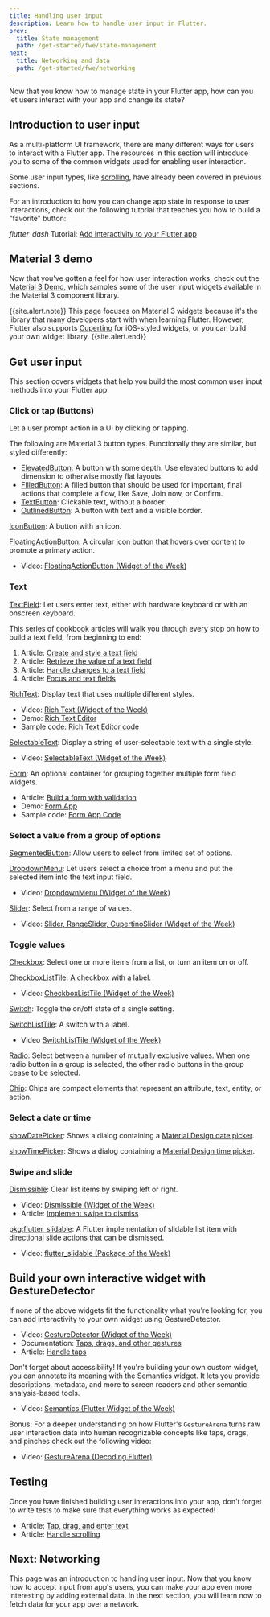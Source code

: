 ```yaml
---
title: Handling user input
description: Learn how to handle user input in Flutter.
prev:
  title: State management
  path: /get-started/fwe/state-management
next:
  title: Networking and data
  path: /get-started/fwe/networking
---
```


Now that you know how to manage state in your Flutter app, how can you let users interact with your app and change its state? 

## Introduction to user input

As a multi-platform UI framework, there are many different ways for users to interact with a Flutter app. The resources in this section will introduce you to some of the common widgets used for enabling user interaction. 

Some user input types, like [scrolling], have already been covered in previous sections. 

For an introduction to how you can change app state in response to user interactions,
check out the following tutorial that teaches you how to build a "favorite" button:

<i class="material-symbols" aria-hidden="true">flutter_dash</i> Tutorial: [Add interactivity to your Flutter app][]

## Material 3 demo 

Now that you've gotten a feel for how user interaction works,
check out the [Material 3 Demo][], which samples some of the
user input widgets available in the Material 3 component library. 

{{site.alert.note}}
  This page focuses on Material 3 widgets because it's the library
  that many developers start with when learning Flutter.
  However, Flutter also supports  [Cupertino][] for iOS-styled widgets,
  or you can build your own widget library.
{{site.alert.end}}

## Get user input

This section covers widgets that help you build
the most common user input methods into your Flutter app. 

### Click or tap (Buttons)
Let a user prompt action in a UI by clicking or tapping. 

The following are Material 3 button types. Functionally they are similar, but styled differently:

* [ElevatedButton][]: A button with some depth. Use elevated buttons to add dimension to otherwise mostly flat layouts.
* [FilledButton][]: A filled button that should be used for important, final actions that complete a flow, like Save, Join now, or Confirm.
* [TextButton][]: Clickable text, without a border. 
* [OutlinedButton][]: A button with text and a visible border.

[IconButton][]: A button with an icon. 

[FloatingActionButton][]: A circular icon button that hovers over content to promote a primary action.

* Video: [FloatingActionButton (Widget of the Week)][]

### Text

[TextField][]: Let users enter text, either with hardware keyboard or with an onscreen keyboard.

This series of cookbook articles will walk you through every stop on how to build a text field, from beginning to end:

1. Article: [Create and style a text field][]
1. Article: [Retrieve the value of a text field][]
1. Article: [Handle changes to a text field][]
1. Article: [Focus and text fields][]

[RichText][]: Display text that uses multiple different styles.

* Video: [Rich Text (Widget of the Week)][]
* Demo: [Rich Text Editor][]
* Sample code: [Rich Text Editor code][]

[SelectableText][]: Display a string of user-selectable text with a single style.

* Video: [SelectableText (Widget of the Week)][]

[Form][]: An optional container for grouping together multiple form field widgets. 

* Article: [Build a form with validation][]
* Demo: [Form App][]
* Sample code: [Form App Code][]

### Select a value from a group of options

[SegmentedButton][]: Allow users to select from limited set of options.

[DropdownMenu][]: Let users select a choice from a menu and put the selected item into the text input field.

* Video: [DropdownMenu (Widget of the Week)][]

[Slider][]: Select from a range of values.

* Video: [Slider, RangeSlider, CupertinoSlider (Widget of the Week)][]

### Toggle values

[Checkbox][]: Select one or more items from a list, or turn an item on or off.

[CheckboxListTile][]: A checkbox with a label.

* Video: [CheckboxListTile (Widget of the Week)][]

[Switch][]: Toggle the on/off state of a single setting.

[SwitchListTile][]: A switch with a label. 

* Video [SwitchListTile (Widget of the Week)][]

[Radio][]: Select between a number of mutually exclusive values. When one radio button in a group is selected, the other radio buttons in the group cease to be selected.

[Chip][]: Chips are compact elements that represent an attribute, text, entity, or action.

### Select a date or time

[showDatePicker][]: Shows a dialog containing a [Material Design date picker][].

[showTimePicker][]: Shows a dialog containing a [Material Design time picker][].

### Swipe and slide

[Dismissible][]: Clear list items by swiping left or right.

* Video: [Dismissible (Widget of the Week)][]
* Article: [Implement swipe to dismiss][]

[pkg:flutter_slidable][]: A Flutter implementation of slidable list item with directional slide actions that can be dismissed.

* Video: [flutter_slidable (Package of the Week)][]

## Build your own interactive widget with GestureDetector 

If none of the above widgets fit the functionality what you're looking for, you can add interactivity to your own widget using GestureDetector. 

* Video: [GestureDetector (Widget of the Week)][]
* Documentation: [Taps, drags, and other gestures][]
* Article: [Handle taps][]

Don't forget about accessibility! If you're building your own custom widget, you can annotate its meaning with the Semantics widget. It lets you provide descriptions, metadata, and more to screen readers and other semantic analysis-based tools. 

* Video: [Semantics (Flutter Widget of the Week)][]

Bonus: For a deeper understanding on how Flutter's
`GestureArena` turns raw user interaction data into
human recognizable concepts like taps, drags, and pinches
check out the following video:

* Video: [GestureArena (Decoding Flutter)][]

## Testing
Once you have finished building user interactions into your app,
don't forget to write tests to make sure that everything works as expected!

* Article: [Tap, drag, and enter text][]
* Article: [Handle scrolling][]


## Next: Networking

This page was an introduction to handling user input. Now that you know how to accept input from app's users, you can make your app even more interesting by adding external data. In the next section, you will learn now to fetch data for your app over a network. 

[scrolling]: /get-started/fwe/layout#scrollable-widgets

[Add interactivity to your Flutter app]: /ui/interactivity
[Cupertino]: {{site.api}}flutter/cupertino/cupertino-library.html
[Material 3 Demo]: https://flutter.github.io/samples/web/material_3_demo/

[ElevatedButton]: {{site.api}}flutter/material/ElevatedButton-class.html
[FilledButton]: {{site.api}}flutter/material/FilledButton-class.html
[TextButton]: {{site.api}}flutter/material/TextButton-class.html
[OutlinedButton]: {{site.api}}flutter/material/OutlinedButton-class.html
[IconButton]: {{site.api}}flutter/material/IconButton-class.html
[FloatingActionButton]: {{site.api}}flutter/material/FloatingActionButton-class.html
[FloatingActionButton (Widget of the Week)]: https://youtu.be/2uaoEDOgk_I?si=MQZcSp24oRaS_kiY

[TextField]: {{site.api}}flutter/material/TextField-class.html
[Create and style a text field]: /cookbook/forms/text-input
[Retrieve the value of a text field]: /cookbook/forms/retrieve-input
[Handle changes to a text field]: /cookbook/forms/text-field-changes
[Focus and text fields]: /cookbook/forms/focus
[RichText]: {{site.api}}flutter/widgets/RichText-class.html
[Rich Text (Widget of the Week)]: https://www.youtube.com/watch?v=rykDVh-QFfw
[Rich Text Editor]: https://flutter.github.io/samples/rich_text_editor.html
[Rich Text Editor code]: https://github.com/flutter/samples/tree/main/simplistic_editor
[Form]: {{site.api}}flutter/widgets/Form-class.html
[Build a form with validation]: /cookbook/forms/validation
[Form App]: https://flutter.github.io/samples/web/form_app/
[Form App Code]: https://github.com/flutter/samples/tree/main/form_app
[SelectableText]: {{site.api}}flutter/material/SelectableText-class.html
[SelectableText (Widget of the Week)]: https://www.youtube.com/watch?v=ZSU3ZXOs6hc

[SegmentedButton]: {{site.api}}flutter/material/SegmentedButton-class.html
[DropdownMenu]: {{site.api}}flutter/material/DropdownMenu-class.html
[DropdownMenu (Widget of the Week)]: https://youtu.be/giV9AbM2gd8?si=E23hjg72cjMTe_mz
[Slider]: {{site.api}}flutter/material/Slider-class.html
[Slider, RangeSlider, CupertinoSlider (Widget of the Week)]: https://www.youtube.com/watch?v=ufb4gIPDmEss


[Checkbox]: {{site.api}}flutter/material/Checkbox-class.html
[CheckboxListTile]: {{site.api}}flutter/material/CheckboxListTile-class.html
[CheckboxListTile (Widget of the Week)]: https://www.youtube.com/watch?v=RkSqPAn9szs
[Switch]: {{site.api}}flutter/material/Switch-class.html
[SwitchListTile]: {{site.api}}flutter/material/SwitchListTile-class.html
[SwitchListTile (Widget of the Week)]: https://www.youtube.com/watch?v=0igIjvtEWNU
[Radio]: {{site.api}}flutter/material/Radio-class.html
[Chip]: {{site.api}}flutter/material/Chip-class.html

[Material Design date picker]: https://m3.material.io/components/date-pickers/overview
[Material Design time picker]: https://m3.material.io/components/time-pickers/overview
[showDatePicker]: {{site.api}}flutter/material/showDatePicker.html
[showTimePicker]: {{site.api}}flutter/material/showTimePicker.html

[Dismissible]: {{site.api}}flutter/widgets/Dismissible-class.html
[Dismissible (Widget of the Week)]: https://youtu.be/iEMgjrfuc58?si=f0S7IdaA9PIWIYvl
[Implement swipe to dismiss]: /cookbook/gestures/dismissible
[pkg:flutter_slidable]: https://pub.dev/packages/flutter_slidable
[flutter_slidable (Package of the Week)]: https://www.youtube.com/watch?v=QFcFEpFmNJ8

[GestureDetector (Widget of the Week)]: https://www.youtube.com/watch?v=WhVXkCFPmK4
[Taps, drags, and other gestures]: /ui/interactivity/gestures#gestures
[Handle taps]: /cookbook/gestures/handling-taps
[Semantics (Flutter Widget of the Week)]: https://youtu.be/NvtMt_DtFrQ?si=o79BqAg9NAl8EE8_
[GestureArena (Decoding Flutter)]: https://www.youtube.com/watch?v=Q85LBtBdi0U

[Tap, drag, and enter text]: /cookbook/testing/widget/tap-drag
[Handle scrolling]: /cookbook/testing/widget/scrolling